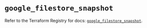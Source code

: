 # `google_filestore_snapshot`

Refer to the Terraform Registry for docs: [`google_filestore_snapshot`](https://registry.terraform.io/providers/hashicorp/google/6.24.0/docs/resources/filestore_snapshot).
